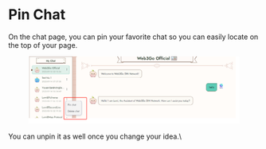 # Pin Chat

On the chat page, you can pin your favorite chat so you can easily locate on the top of your page.&#x20;

<figure><img src="../../.gitbook/assets/1694762496482.png" alt=""><figcaption></figcaption></figure>

You can unpin it as well once you change your idea.\
